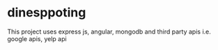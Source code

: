 # dinesppoting
This project uses express js, angular, mongodb and third party apis i.e. google apis, yelp api
